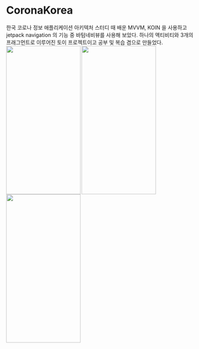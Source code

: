 # CoronaKorea
한국 코로나 정보 애플리케이션
아키텍처 스터디 때 배운 MVVM, KOIN 을 사용하고 jetpack navigation 의 기능 중 바텀네비뷰를 사용해 보았다.
하나의 액티비티와 3개의 프래그먼트로 이루어진 토이 프로젝트이고 공부 및 복습 겸으로 만들었다.
<img src="https://user-images.githubusercontent.com/37071007/80614338-4a460480-8a79-11ea-97c6-eda331838c3f.png" align="left" height="400" width="200" >
<img src="https://user-images.githubusercontent.com/37071007/80609290-e1f42480-8a72-11ea-824f-e99a87e436a0.png" align="left" height="400" width="200" >
<img src="https://user-images.githubusercontent.com/37071007/80609311-e587ab80-8a72-11ea-943a-c94aad8b3ec4.png" align="left" height="400" width="200" >
